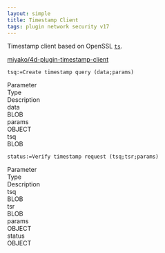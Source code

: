 ```yaml
---
layout: simple
title: Timestamp Client
tags: plugin network security v17
---
```


Timestamp client based on OpenSSL [``ts``](https://github.com/openssl/openssl/blob/master/apps/ts.c).

<!--more-->

[miyako/4d-plugin-timestamp-client](https://github.com/miyako/4d-plugin-timestamp-client/)

```
tsq:=Create timestamp query (data;params)
```

<div class="grid">
  <div class="syntax-th cell cell--2">Parameter</div>
  <div class="syntax-th cell cell--2">Type</div>
  <div class="syntax-th cell cell--8">Description</div>
  <div class="syntax-td cell cell--2">data</div>
  <div class="syntax-td cell cell--2">BLOB</div>
  <div class="syntax-td cell cell--8"></div>   
  <div class="syntax-td cell cell--2">params</div>
  <div class="syntax-td cell cell--2">OBJECT</div>
  <div class="syntax-td cell cell--8"></div>     
  <div class="syntax-td cell cell--2">tsq</div>
  <div class="syntax-td cell cell--2">BLOB</div>
  <div class="syntax-td cell cell--8"></div>       
</div> 

```
status:=Verify timestamp request (tsq;tsr;params)
```

<div class="grid">
  <div class="syntax-th cell cell--2">Parameter</div>
  <div class="syntax-th cell cell--2">Type</div>
  <div class="syntax-th cell cell--8">Description</div>
  <div class="syntax-td cell cell--2">tsq</div>
  <div class="syntax-td cell cell--2">BLOB</div>
  <div class="syntax-td cell cell--8"></div>   
  <div class="syntax-td cell cell--2">tsr</div>
  <div class="syntax-td cell cell--2">BLOB</div>
  <div class="syntax-td cell cell--8"></div>     
  <div class="syntax-td cell cell--2">params</div>
  <div class="syntax-td cell cell--2">OBJECT</div>
  <div class="syntax-td cell cell--8"></div>     
  <div class="syntax-td cell cell--2">status</div>
  <div class="syntax-td cell cell--2">OBJECT</div>
  <div class="syntax-td cell cell--8"></div>       
</div> 
